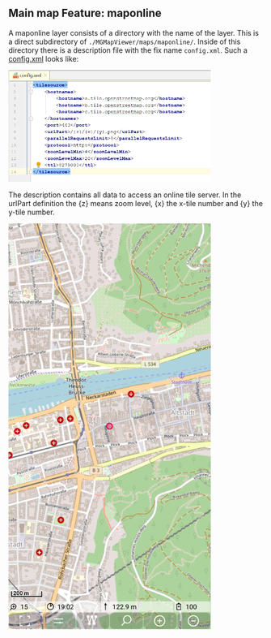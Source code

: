 ## Main map Feature: maponline

A maponline layer consists of a directory with the name of the layer. This is a direct subdirectory of 
`./MGMapViewer/maps/maponline/`.
Inside of this directory
there is a description file with the fix name `config.xml`. 
Such a [config.xml](./config.xml) looks like:
 
<img src="./config.png" width="400" />

The description contains all data to access an online tile server. In the urlPart definition the {z} means zoom level, {x} the x-tile number and {y} the y-tile number.

<img src="./maponline_map.png" width="400" />
</br></br>

 